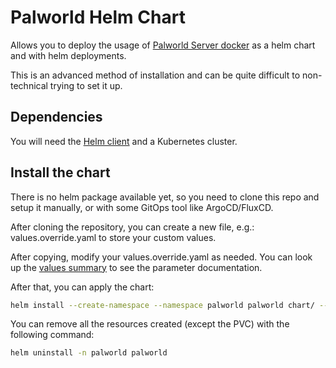 # Palworld Helm Chart

Allows you to deploy the usage of [Palworld Server docker](https://github.com/Filipe-Souza/palworld-server-docker) as 
a helm chart and with helm deployments.

This is an advanced method of installation and can be quite difficult to non-technical trying to set it up.

## Dependencies

You will need the [Helm client](https://helm.sh/docs/intro/install/) and a Kubernetes cluster.

## Install the chart

There is no helm package available yet, so you need to clone this repo and setup it manually, or with some GitOps tool 
like ArgoCD/FluxCD.

After cloning the repository, you can create a new file, e.g.: values.override.yaml to store your custom values.

After copying, modify your values.override.yaml as needed. You can look up the [values summary](VALUES_SUMMARY.md) to see the 
parameter documentation.

After that, you can apply the chart:

```bash
helm install --create-namespace --namespace palworld palworld chart/ --values values.override.yaml
```

You can remove all the resources created (except the PVC) with the following command:

```bash
helm uninstall -n palworld palworld
```



